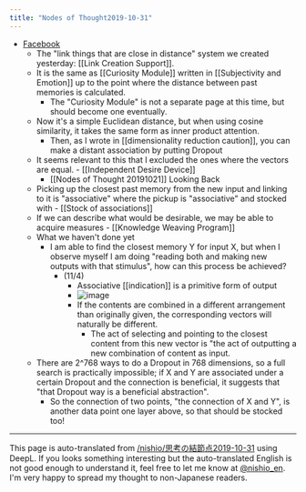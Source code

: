 ```yaml
---
title: "Nodes of Thought2019-10-31"
---
```


- [Facebook](https://www.facebook.com/nishiohirokazu/posts/10219661603747170)
    - The "link things that are close in distance" system we created yesterday: [[Link Creation Support]].
    - It is the same as [[Curiosity Module]] written in [[Subjectivity and Emotion]] up to the point where the distance between past memories is calculated.
        - The "Curiosity Module" is not a separate page at this time, but should become one eventually.
    - Now it's a simple Euclidean distance, but when using cosine similarity, it takes the same form as inner product attention.
        - Then, as I wrote in [[dimensionality reduction caution]], you can make a distant association by putting Dropout
    - It seems relevant to this that I excluded the ones where the vectors are equal.
            - [[Independent Desire Device]]
        - [[Nodes of Thought 20191021]] Looking Back
    - Picking up the closest past memory from the new input and linking to it is "associative" where the pickup is "associative" and stocked with
            - [[Stock of associations]]
    - If we can describe what would be desirable, we may be able to acquire measures
            - [[Knowledge Weaving Program]]
    - What we haven't done yet
        - I am able to find the closest memory Y for input X, but when I observe myself I am doing "reading both and making new outputs with that stimulus", how can this process be achieved?
            - (11/4)
                - Associative [[indication]] is a primitive form of output
                - ![image](https://gyazo.com/857c98bddda2aea44a7675704de926e6/thumb/1000)
                - If the contents are combined in a different arrangement than originally given, the corresponding vectors will naturally be different.
                    - The act of selecting and pointing to the closest content from this new vector is "the act of outputting a new combination of content as input.
    - There are 2^768 ways to do a Dropout in 768 dimensions, so a full search is practically impossible; if X and Y are associated under a certain Dropout and the connection is beneficial, it suggests that "that Dropout way is a beneficial abstraction".
        - So the connection of two points, "the connection of X and Y", is another data point one layer above, so that should be stocked too!

---
This page is auto-translated from [/nishio/思考の結節点2019-10-31](https://scrapbox.io/nishio/思考の結節点2019-10-31) using DeepL. If you looks something interesting but the auto-translated English is not good enough to understand it, feel free to let me know at [@nishio_en](https://twitter.com/nishio_en). I'm very happy to spread my thought to non-Japanese readers.